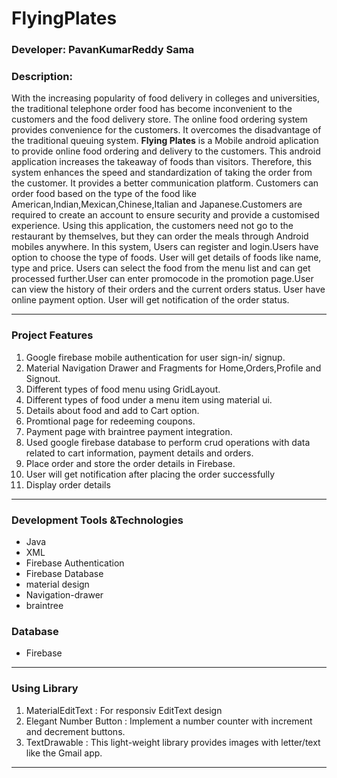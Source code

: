 # FlyingPlates

### Developer: PavanKumarReddy Sama

### Description:
With the increasing popularity of food delivery in colleges and universities, the traditional telephone order food has become inconvenient to the customers and the food delivery store. The online food ordering system provides convenience for the customers. It overcomes the disadvantage of the traditional queuing system. **Flying Plates** is a Mobile android aplication to provide online food ordering and delivery to the customers. This android application increases the takeaway of foods than visitors. Therefore, this system enhances the speed and standardization of taking the order from the customer. It provides a better communication platform. Customers can order food based on the type of the food like American,Indian,Mexican,Chinese,Italian and Japanese.Customers are required to create an account to ensure security and provide a customised experience. Using this application, the customers need not go to the restaurant by themselves, but they can order the meals through Android mobiles anywhere. In this system, Users can register and login.Users have option to choose the type of foods. User will get details of foods like name, type and price. Users can select the food from the menu list and can get processed further.User can enter promocode in the promotion page.User can view the history of their orders and the current orders status. User have online payment option. User will get notification of the order status.
***
### Project Features
1. Google firebase mobile authentication for user sign-in/ signup.
2. Material Navigation Drawer and Fragments for Home,Orders,Profile and Signout.
3. Different types of food menu using GridLayout.
4. Different types of food under a menu item using material ui.
5. Details about food and add to Cart option.
6. Promtional page for redeeming coupons.
7. Payment page with braintree payment integration.
8. Used google firebase database to perform crud operations with data related to cart information, payment details and orders.
9. Place order and store the order details in Firebase.
10. User will get notification after placing the order successfully
11. Display order details
***
### Development Tools &Technologies
* Java
* XML
* Firebase Authentication
* Firebase Database
* material design
* Navigation-drawer
* braintree

### Database
* Firebase
***
### Using Library
1. MaterialEditText : For responsiv EditText design
2. Elegant Number Button : Implement a number counter with increment and decrement buttons.
3. TextDrawable : This light-weight library provides images with letter/text like the Gmail app.
***

